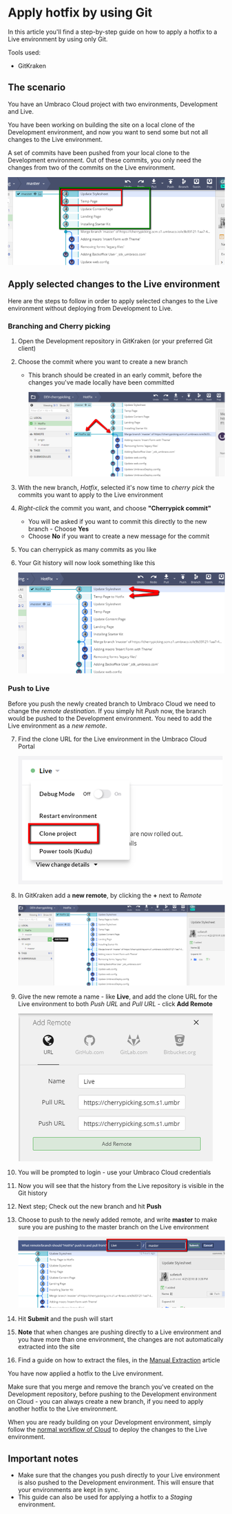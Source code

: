 # Apply hotfix by using Git

In this article you'll find a step-by-step guide on how to apply a hotfix to a Live environment by using only Git.

Tools used:

* GitKraken

## The scenario

You have an Umbraco Cloud project with two environments, Development and Live. 

You have been working on building the site on a local clone of the Development environment, and now you want to send some but not all changes to the Live environment.

A set of commits have been pushed from your local clone to the Development environment. Out of these commits, you only need the changes from two of the commits on the Live environment.

![Commits](images/commits-for-cherry.png)

## Apply selected changes to the Live environment

Here are the steps to follow in order to apply selected changes to the Live environment without deploying from Development to Live.

### Branching and Cherry picking

1. Open the Development repository in GitKraken (or your preferred Git client)
2. Choose the commit where you want to create a new branch
    * This branch should be created in an early commit, before the changes you've made locally have been committed
    
        ![Creating new branch](images/create-branch.png)

3. With the new branch, _Hotfix_, selected it's now time to _cherry pick_ the commits you want to apply to the Live environment
4. _Right-click_ the commit you want, and choose **"Cherrypick commit"**
    * You will be asked if you want to commit this directly to the new branch - Choose **Yes**
    * Choose **No** if you want to create a new message for the commit
5. You can cherrypick as many commits as you like
6. Your Git history will now look something like this

    ![Cherrypicking](images/cherry-picked-commits.png)

### Push to Live

Before you push the newly created branch to Umbraco Cloud we need to change the _remote destination_. If you simply hit _Push_ now, the branch would be pushed to the Development environment. You need to add the Live environment as a _new remote_.

7. Find the clone URL for the Live environment in the Umbraco Cloud Portal

    ![Live Clone URL](images/live-clone-URL.png)

8. In GitKraken add a **new remote**, by clicking the **+** next to _Remote_

    ![Add new remote](images/add-remote.png)

9. Give the new remote a name - like **Live**, and add the clone URL for the Live environment to both _Push URL_ and _Pull URL_ - click **Add Remote**

    ![Add Live as remote](images/live-remote.png)

10. You will be prompted to login - use your Umbraco Cloud credentials
11. Now you will see that the history from the Live repository is visible in the Git history
12. Next step; Check out the new branch and hit **Push**
13. Choose to push to the newly added remote, and write **master** to make sure you are pushing to the master branch on the Live environment

    ![Choose remote](images/choose-remote.png)

14. Hit **Submit** and the push will start
15. **Note** that when changes are pushing directly to a Live environment and you have more than one environment, the changes are not automatically extracted into the site
16. Find a guide on how to extract the files, in the [Manual Extraction](../../../Set-Up/Power-Tools/Manual-extractions) article

You have now applied a hotfix to the Live environment.

Make sure that you merge and remove the branch you've created on the Development repository, before pushing to the Development environment on Cloud - you can always create a new branch, if you need to apply another hotfix to the Live environment.

When you are ready building on your Development environment, simply follow the [normal workflow of Cloud](../Deployment) to deploy the changes to the Live environment.

## Important notes

* Make sure that the changes you push directly to your Live environment is also pushed to the Development environment. This will ensure that your environments are kept in sync.
* This guide can also be used for applying a hotfix to a _Staging_ environment.
